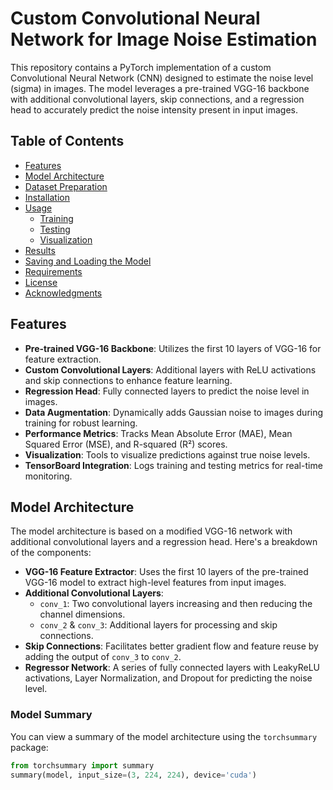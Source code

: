 # Custom Convolutional Neural Network for Image Noise Estimation

This repository contains a PyTorch implementation of a custom Convolutional Neural Network (CNN) designed to estimate the noise level (sigma) in images. The model leverages a pre-trained VGG-16 backbone with additional convolutional layers, skip connections, and a regression head to accurately predict the noise intensity present in input images.

## Table of Contents

- [Features](#features)
- [Model Architecture](#model-architecture)
- [Dataset Preparation](#dataset-preparation)
- [Installation](#installation)
- [Usage](#usage)
  - [Training](#training)
  - [Testing](#testing)
  - [Visualization](#visualization)
- [Results](#results)
- [Saving and Loading the Model](#saving-and-loading-the-model)
- [Requirements](#requirements)
- [License](#license)
- [Acknowledgments](#acknowledgments)

## Features

- **Pre-trained VGG-16 Backbone**: Utilizes the first 10 layers of VGG-16 for feature extraction.
- **Custom Convolutional Layers**: Additional layers with ReLU activations and skip connections to enhance feature learning.
- **Regression Head**: Fully connected layers to predict the noise level in images.
- **Data Augmentation**: Dynamically adds Gaussian noise to images during training for robust learning.
- **Performance Metrics**: Tracks Mean Absolute Error (MAE), Mean Squared Error (MSE), and R-squared (R²) scores.
- **Visualization**: Tools to visualize predictions against true noise levels.
- **TensorBoard Integration**: Logs training and testing metrics for real-time monitoring.

## Model Architecture

The model architecture is based on a modified VGG-16 network with additional convolutional layers and a regression head. Here's a breakdown of the components:

- **VGG-16 Feature Extractor**: Uses the first 10 layers of the pre-trained VGG-16 model to extract high-level features from input images.
- **Additional Convolutional Layers**: 
  - `conv_1`: Two convolutional layers increasing and then reducing the channel dimensions.
  - `conv_2` & `conv_3`: Additional layers for processing and skip connections.
- **Skip Connections**: Facilitates better gradient flow and feature reuse by adding the output of `conv_3` to `conv_2`.
- **Regressor Network**: A series of fully connected layers with LeakyReLU activations, Layer Normalization, and Dropout for predicting the noise level.

### Model Summary

You can view a summary of the model architecture using the `torchsummary` package:

```python
from torchsummary import summary
summary(model, input_size=(3, 224, 224), device='cuda')

